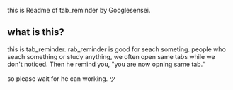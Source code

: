 
this is Readme of tab_reminder by Googlesensei.

## what is this?
this is tab_reminder.
rab_reminder is good for seach someting.
people who seach something or study anything, we often open same tabs while we don't noticed.
Then he remind you, 
"you are now opning same tab."

so please wait for he can working. ツ